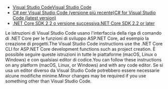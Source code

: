 * [<span data-ttu-id="b7258-101">Visual Studio Code</span><span class="sxs-lookup"><span data-stu-id="b7258-101">Visual Studio Code</span></span>](https://code.visualstudio.com/download)
* [<span data-ttu-id="b7258-102">C# per Visual Studio Code (versione più recente)</span><span class="sxs-lookup"><span data-stu-id="b7258-102">C# for Visual Studio Code (latest version)</span></span>](https://marketplace.visualstudio.com/items?itemName=ms-dotnettools.csharp)
* [<span data-ttu-id="b7258-103">.NET Core SDK 2,2 o versione successiva</span><span class="sxs-lookup"><span data-stu-id="b7258-103">.NET Core SDK 2.2 or later</span></span>](https://dotnet.microsoft.com/download/dotnet-core)

<span data-ttu-id="b7258-104">Le istruzioni di Visual Studio Code usano l'interfaccia della riga di comando di .NET Core per le funzioni di sviluppo ASP.NET Core, ad esempio la creazione di progetti.</span><span class="sxs-lookup"><span data-stu-id="b7258-104">The Visual Studio Code instructions use the .NET Core CLI for ASP.NET Core development functions such as project creation.</span></span> <span data-ttu-id="b7258-105">È possibile seguire queste istruzioni in tutte le piattaforme (macOS, Linux o Windows) e con qualsiasi editor di codice.</span><span class="sxs-lookup"><span data-stu-id="b7258-105">You can follow these instructions on any platform (macOS, Linux, or Windows) and with any code editor.</span></span> <span data-ttu-id="b7258-106">Se si usa un editor diverso da Visual Studio Code potrebbero essere necessarie alcune modifiche minime.</span><span class="sxs-lookup"><span data-stu-id="b7258-106">Minor changes may be required if you use something other than Visual Studio Code.</span></span>
